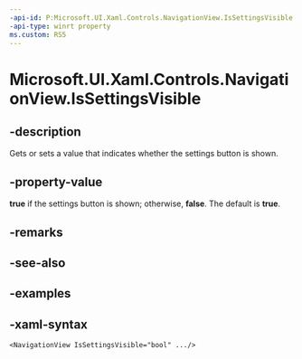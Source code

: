 ```yaml
---
-api-id: P:Microsoft.UI.Xaml.Controls.NavigationView.IsSettingsVisible
-api-type: winrt property
ms.custom: RS5
---
```

<!-- Property syntax.
public bool IsSettingsVisible { get;  set; }
-->

# Microsoft.UI.Xaml.Controls.NavigationView.IsSettingsVisible


## -description

Gets or sets a value that indicates whether the settings button is shown.


## -property-value

**true** if the settings button is shown; otherwise, **false**. The default is **true**.


## -remarks


## -see-also


## -examples


## -xaml-syntax

```xaml
<NavigationView IsSettingsVisible="bool" .../>
```


